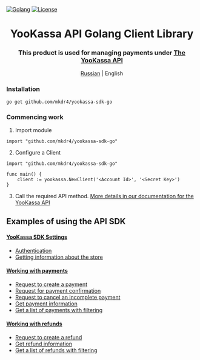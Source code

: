 [![Golang](https://img.shields.io/badge/Go-v1.19-EEEEEE?logo=go&logoColor=white&labelColor=00ADD8)](https://go.dev/)
[![License](https://img.shields.io/pypi/l/yookassa.svg)](LICENSE)

<div align="center">
    <h1 align="center">YooKassa API Golang Client Library
    </h1>
    <h3 align="center">This product is used for managing payments under <a href="https://yookassa.ru/developers/api?lang=en">The YooKassa API</a>
    </h3>
    <p align="center">
        <a href="README.md">Russian</a> | English 
    </p>
</div>

### Installation
`go get github.com/mkdr4/yookassa-sdk-go`

### Commencing work
1. Import module
```golang
import "github.com/mkdr4/yookassa-sdk-go"
```
2. Configure a Client
```golang
import "github.com/mkdr4/yookassa-sdk-go"

func main() {
    client := yookassa.NewClient('<Account Id>', '<Secret Key>')	
}
```
3. Call the required API method. [More details in our documentation for the YooKassa API](https://yookassa.ru/developers/api?lang=en)

## Examples of using the API SDK
#### [YooKassa SDK Settings](https://github.com/mkdr4/yookassa-sdk-go/blob/main/docs/examples/01-configuration.en.md)
* [Authentication](https://github.com/mkdr4/yookassa-sdk-go/blob/main/docs/examples/01-configuration.en.md#Authentication)
* [Getting information about the store](https://github.com/mkdr4/yookassa-sdk-go/blob/main/docs/examples/01-configuration.en.md#Getting-information-about-the-store)
#### [Working with payments](https://github.com/mkdr4/yookassa-sdk-go/blob/main/docs/examples/02-payments.en.md)
* [Request to create a payment](https://github.com/mkdr4/yookassa-sdk-go/blob/main/docs/examples/02-payments.en.md#Request-to-create-a-payment)
* [Request for payment confirmation](https://github.com/mkdr4/yookassa-sdk-go/blob/main/docs/examples/02-payments.en.md#Request-for-payment-confirmation)
* [Request to cancel an incomplete payment](https://github.com/mkdr4/yookassa-sdk-go/blob/main/docs/examples/02-payments.en.md#Request-to-cancel-an-incomplete-payment)
* [Get payment information](https://github.com/mkdr4/yookassa-sdk-go/blob/main/docs/examples/02-payments.en.md#Get-payment-information)
* [Get a list of payments with filtering](https://github.com/mkdr4/yookassa-sdk-go/blob/main/docs/examples/02-payments.en.md#Get-a-list-of-payments-with-filtering)
#### [Working with refunds](https://github.com/mkdr4/yookassa-sdk-go/blob/main/docs/examples/03-refunds.en.md)
* [Request to create a refund](https://github.com/mkdr4/yookassa-sdk-go/blob/main/docs/examples/03-refunds.en.md#Request-to-create-a-refund)
* [Get refund information](https://github.com/mkdr4/yookassa-sdk-go/blob/main/docs/examples/03-refunds.en.md#Get-refund-information)
* [Get a list of refunds with filtering](https://github.com/mkdr4/yookassa-sdk-go/blob/main/docs/examples/03-refunds.en.md#Get-a-list-of-refunds-with-filtering)
